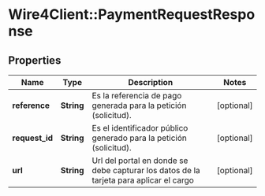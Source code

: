 # Wire4Client::PaymentRequestResponse

## Properties
Name | Type | Description | Notes
------------ | ------------- | ------------- | -------------
**reference** | **String** | Es la referencia de pago generada para la petición (solicitud). | [optional] 
**request_id** | **String** | Es el identificador público generado para la petición (solicitud). | [optional] 
**url** | **String** | Url del portal en donde se debe capturar los datos de la tarjeta para aplicar el cargo | [optional] 



